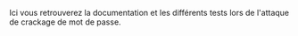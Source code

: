 Ici vous retrouverez la documentation et les différents tests lors de l'attaque de crackage de mot de passe.
